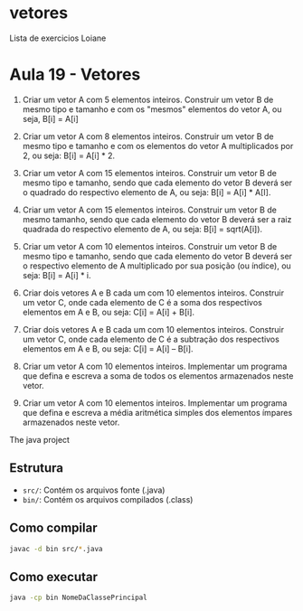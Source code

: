 # vetores
Lista de exercicios Loiane

# Aula 19 - Vetores
1.  Criar um vetor A com 5 elementos inteiros. Construir um vetor B de 
mesmo tipo e tamanho e com os "mesmos" elementos do vetor A, ou 
seja, B[i] = A[i]

2. Criar um vetor A com 8 elementos inteiros. Construir um vetor B de 
mesmo tipo e tamanho e com os elementos do vetor A multiplicados 
por 2, ou seja: B[i] = A[i] * 2.

3. Criar um vetor A com 15 elementos inteiros. Construir um vetor B de 
mesmo tipo e tamanho, sendo que cada elemento do vetor B deverá 
ser o quadrado do respectivo elemento de A, ou seja: 
B[i] = A[i] * A[I]. 

4. Criar um vetor A com 15 elementos inteiros. Construir um vetor B de 
mesmo tamanho, sendo que cada elemento do vetor B deverá ser a 
raiz quadrada do respectivo elemento de A, ou seja: 
B[i] = sqrt(A[i]). 

5. Criar um vetor A com 10 elementos inteiros. Construir um vetor B de 
mesmo tipo e tamanho, sendo que cada elemento do vetor B deverá 
ser o respectivo elemento de A multiplicado por sua posição (ou 
índice), ou seja: 
B[i] = A[i] * i. 

6. Criar dois vetores A e B cada um com 10 elementos inteiros. Construir 
um vetor C, onde cada elemento de C é a soma dos respectivos 
elementos em A e B, ou seja: 
C[i] = A[i] + B[i].

7. Criar dois vetores A e B cada um com 10 elementos inteiros. Construir 
um vetor C, onde cada elemento de C é a subtração dos respectivos 
elementos em A e B, ou seja: 
C[i] = A[i] – B[i].

12. Criar um vetor A com 10 elementos inteiros. Implementar um programa 
que defina e escreva a soma de todos os elementos armazenados 
neste vetor. 

14. Criar um vetor A com 10 elementos inteiros. Implementar um programa 
que defina e escreva a média aritmética simples dos elementos 
ímpares armazenados neste vetor. 

The java project

## Estrutura

- `src/`: Contém os arquivos fonte (.java)
- `bin/`: Contém os arquivos compilados (.class)

## Como compilar

```bash
javac -d bin src/*.java
```

## Como executar

```bash
java -cp bin NomeDaClassePrincipal
```
